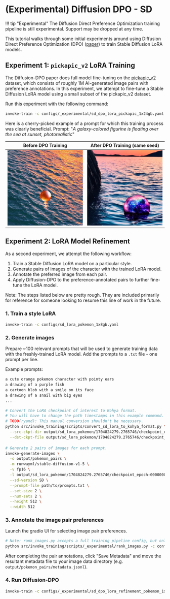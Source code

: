 # (Experimental) Diffusion DPO - SD

!!! tip "Experimental"
    The Diffusion Direct Preference Optimization training pipeline is still experimental. Support may be dropped at any time.

This tutorial walks through some initial experiments around using Diffusion Direct Preference Optimization (DPO) ([paper](https://arxiv.org/abs/2311.12908)) to train Stable Diffusion LoRA models.


## Experiment 1: `pickapic_v2` LoRA Training

The Diffusion-DPO paper does full model fine-tuning on the [pickapic_v2](https://huggingface.co/datasets/yuvalkirstain/pickapic_v2) dataset, which consists of roughly 1M AI-generated image pairs with preference annotations. In this experiment, we attempt to fine-tune a Stable Diffusion LoRA model using a small subset of the pickapic_v2 dataset.

Run this experiment with the following command:
```bash
invoke-train -c configs/_experimental/sd_dpo_lora_pickapic_1x24gb.yaml
```

Here is a cherry-picked example of a prompt for which this training process was clearly beneficial.
Prompt: "*A galaxy-colored figurine is floating over the sea at sunset, photorealistic*"

| Before DPO Training | After DPO Training (same seed)|
| - | - |
| ![Sample image before DPO training.](../../images/dpo/before_dpo.jpg) | ![Sample image after DPO training.](../../images/dpo/after_dpo.jpg) |

## Experiment 2: LoRA Model Refinement

As a second experiment, we attempt the following workflow:

1. Train a Stable Diffusion LoRA model on a particular style.
2. Generate pairs of images of the character with the trained LoRA model.
3. Annotate the preferred image from each pair.
4. Apply Diffusion-DPO to the preference-annotated pairs to further fine-tune the LoRA model.

Note: The steps listed below are pretty rough. They are included primarily for reference for someone looking to resume this line of work in the future.

### 1. Train a style LoRA

```bash
invoke-train -c configs/sd_lora_pokemon_1x8gb.yaml
```

### 2. Generate images

Prepare ~100 relevant prompts that will be used to generate training data with the freshly-trained LoRA model. Add the prompts to a `.txt` file - one prompt per line.

Example prompts:
```txt
a cute orange pokemon character with pointy ears
a drawing of a purple fish
a cartoon blob with a smile on its face
a drawing of a snail with big eyes
...
```

```bash
# Convert the LoRA checkpoint of interest to Kohya format.
# You will have to change the path timestamps in this example command.
# TODO(ryand): This manual conversion shouldn't be necessary.
python src/invoke_training/scripts/convert_sd_lora_to_kohya_format.py \
  --src-ckpt-dir output/sd_lora_pokemon/1704824279.2765746/checkpoint_epoch-00000003/ \
  --dst-ckpt-file output/sd_lora_pokemon/1704824279.2765746/checkpoint_epoch-00000003_kohya.safetensors

# Generate 2 pairs of images for each prompt.
invoke-generate-images \
  -o output/pokemon_pairs \
  -m runwayml/stable-diffusion-v1-5 \
  -v fp16 \
  -l output/sd_lora_pokemon/1704824279.2765746/checkpoint_epoch-00000003_kohya.safetensors \
  --sd-version SD \
  --prompt-file path/to/prompts.txt \
  --set-size 2 \
  --num-sets 2 \
  --height 512 \
  --width 512
```

### 3. Annotate the image pair preferences

Launch the gradio UI for selecting image pair preferences.

```bash
# Note: rank_images.py accepts a full training pipeline config, but only uses the dataset configuration.
python src/invoke_training/scripts/_experimental/rank_images.py -c configs/_experimental/sd_dpo_lora_refinement_pokemon_1x24gb.yaml
```

After completing the pair annotations, click "Save Metadata" and move the resultant metadata file to your image data directory (e.g. `output/pokemon_pairs/metadata.jsonl`).

### 4. Run Diffusion-DPO

```bash
invoke-train -c configs/_experimental/sd_dpo_lora_refinement_pokemon_1x24gb.yaml
```